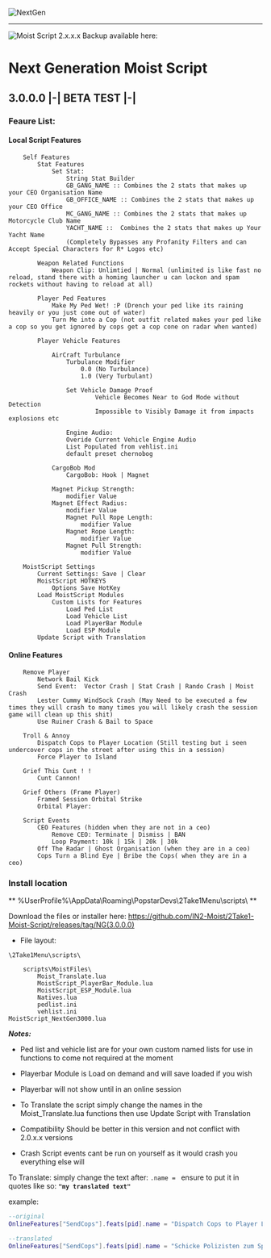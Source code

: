 
![NextGen](https://cdn.discordapp.com/attachments/869989558018781194/984253676443017246/cooltext412726820733010.png)
<hr>

![Moist Script 2.x.x.x Backup available here:](https://github.com/IN2-Moist/MoistScript--2.0.6.7/releases/tag/2.0.6.7)


# Next Generation Moist Script
## 3.0.0.0 |-| BETA TEST |-|

### Feaure List:

#### Local Script Features

```
    Self Features
		Stat Features
			Set Stat:
				String Stat Builder
				GB_GANG_NAME :: Combines the 2 stats that makes up your CEO Organisation Name
				GB_OFFICE_NAME :: Combines the 2 stats that makes up your CEO Office
				MC_GANG_NAME :: Combines the 2 stats that makes up Motorcycle Club Name
				YACHT_NAME ::  Combines the 2 stats that makes up Your Yacht Name
				(Completely Bypasses any Profanity Filters and can Accept Special Characters for R* Logos etc)
				       
        Weapon Related Functions
            Weapon Clip: Unlimtied | Normal (unlimited is like fast no reload, stand there with a homing launcher u can lockon and spam rockets without having to reload at all)

        Player Ped Features
            Make My Ped Wet! :P (Drench your ped like its raining heavily or you just come out of water)
            Turn Me into a Cop (not outfit related makes your ped like a cop so you get ignored by cops get a cop cone on radar when wanted)
			
		Player Vehicle Features
		
			AirCraft Turbulance
				Turbulance Modifier
					0.0 (No Turbulance)
					1.0 (Very Turbulant)
				
				Set Vehicle Damage Proof
						Vehicle Becomes Near to God Mode without Detection
						Impossible to Visibly Damage it from impacts explosions etc
				
				Engine Audio:
				Overide Current Vehicle Engine Audio
				List Populated from vehlist.ini
				default preset chernobog
			
			CargoBob Mod
				CargoBob: Hook | Magnet
			
			Magnet Pickup Strength:
				modifier Value
			Magnet Effect Radius:
				modifier Value
				Magnet Pull Rope Length:
					modifier Value
				Magnet Rope Length:
					modifier Value
				Magnet Pull Strength:
					modifier Value

    MoistScript Settings
        Current Settings: Save | Clear
        MoistScript HOTKEYS
            Options Save HotKey
        Load MoistScript Modules
            Custom Lists for Features
                Load Ped List
                Load Vehicle List
                Load PlayerBar Module
				Load ESP Module
        Update Script with Translation

```


#### Online Features

```
	Remove Player
		Network Bail Kick
		Send Event:  Vector Crash | Stat Crash | Rando Crash | Moist Crash
		Lester Cummy WindSock Crash (May Need to be executed a few times they will crash to many times you will likely crash the session game will clean up this shit)
		Use Ruiner Crash & Bail to Space

	Troll & Annoy
		Dispatch Cops to Player Location (Still testing but i seen undercover cops in the street after using this in a session)
		Force Player to Island

	Grief This Cunt ! !
		Cunt Cannon!

	Grief Others (Frame Player)
		Framed Session Orbital Strike
		Orbital Player: 

	Script Events
		CEO Features (hidden when they are not in a ceo)
			Remove CEO: Terminate | Dismiss | BAN
			Loop Payment: 10k | 15k | 20k | 30k
		Off The Radar | Ghost Organisation (when they are in a ceo)
		Cops Turn a Blind Eye | Bribe the Cops( when they are in a ceo)
```

### Install location

 ** %UserProfile%\AppData\Roaming\PopstarDevs\2Take1Menu\scripts\ **


Download the files or installer here: https://github.com/IN2-Moist/2Take1-Moist-Script/releases/tag/NG(3.0.0.0)

* File layout:


```
\2Take1Menu\scripts\

    scripts\MoistFiles\
        Moist_Translate.lua
        MoistScript_PlayerBar_Module.lua
		MoistScript_ESP_Module.lua
		Natives.lua		
        pedlist.ini
        vehlist.ini
MoistScript_NextGen3000.lua
```

***Notes:***


- Ped list and vehicle list are for your own custom named lists for use in functions to come not required at the moment

- Playerbar Module is Load on demand and will save loaded if you wish

- Playerbar will not show until in an online session

- To Translate the script simply change the names in the Moist_Translate.lua functions then use Update Script with Translation

- Compatibility Should be better in this version and not conflict with 2.0.x.x versions

- Crash Script events cant be run on yourself as it would crash you everything else will

To Translate: 
simply change the text after: `.name = ` 
ensure to put it in quotes 
like so: **`"my translated text"`**

example:
```lua
--original
OnlineFeatures["SendCops"].feats[pid].name = "Dispatch Cops to Player Location"
```
```lua
--translated
OnlineFeatures["SendCops"].feats[pid].name = "Schicke Polizisten zum Spielerstandort"
```
